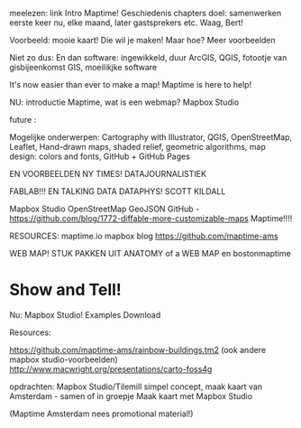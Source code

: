 meelezen: link
Intro Maptime! Geschiedenis
chapters
doel: samenwerken
eerste keer nu, elke maand, later gastsprekers etc.
Waag, Bert!



Voorbeeld: mooie kaart! Die wil je maken! Maar hoe?
Meer voorbeelden

Niet zo dus:
En dan software: ingewikkeld, duur
ArcGIS, QGIS, fotootje van gisbijeenkomst
GIS, moeilikjke software

It's now easier than ever to make a map!
Maptime is here to help!

NU: introductie Maptime, wat is een webmap? Mapbox Studio

future :

Mogelijke onderwerpen: Cartography with Illustrator, QGIS, OpenStreetMap, Leaflet, Hand-drawn maps, shaded relief, geometric algorithms, map design: colors and fonts, GitHub + GitHub Pages

EN VOORBEELDEN NY TIMES! DATAJOURNALISTIEK


FABLAB!!! EN TALKING DATA DATAPHYS! SCOTT KILDALL

Mapbox Studio
OpenStreetMap
GeoJSON
GitHub - https://github.com/blog/1772-diffable-more-customizable-maps
Maptime!!!!



RESOURCES:
maptime.io
mapbox blog
https://github.com/maptime-ams



WEB MAP!
STUK PAKKEN UIT ANATOMY of a WEB MAP
en bostonmaptime

# Show and Tell!


Nu: Mapbox Studio!
Examples
Download

Resources:

https://github.com/maptime-ams/rainbow-buildings.tm2
(ook andere mapbox studio-voorbeelden)
http://www.macwright.org/presentations/carto-foss4g


opdrachten:
Mapbox Studio/Tilemill
simpel concept, maak kaart van Amsterdam - samen of in groepje
Maak kaart met Mapbox Studio

(Maptime Amsterdam nees promotional material!)

